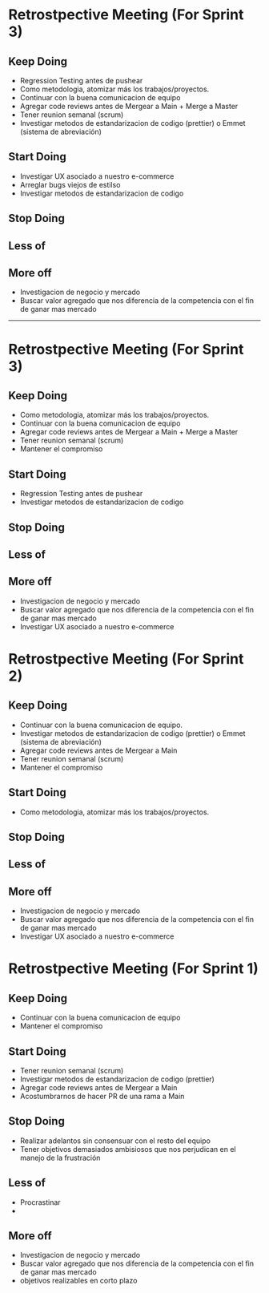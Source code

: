 # Retrostpective Meeting (For Sprint 3)

## Keep Doing

- Regression Testing antes de pushear
- Como metodologia, atomizar más los trabajos/proyectos.
- Continuar con la buena comunicacion de equipo
- Agregar code reviews antes de Mergear a Main + Merge a Master
- Tener reunion semanal (scrum)
- Investigar metodos de estandarizacion de codigo (prettier) o Emmet (sistema de abreviación)

## Start Doing

- Investigar UX asociado a nuestro e-commerce
- Arreglar bugs viejos de estilso
- Investigar metodos de estandarizacion de codigo

## Stop Doing

## Less of

## More off

- Investigacion de negocio y mercado
- Buscar valor agregado que nos diferencia de la competencia con el fin de ganar mas mercado

---

# Retrostpective Meeting (For Sprint 3)

## Keep Doing

- Como metodologia, atomizar más los trabajos/proyectos.
- Continuar con la buena comunicacion de equipo
- Agregar code reviews antes de Mergear a Main + Merge a Master
- Tener reunion semanal (scrum)
- Mantener el compromiso

## Start Doing

- Regression Testing antes de pushear
- Investigar metodos de estandarizacion de codigo

## Stop Doing

## Less of

## More off

- Investigacion de negocio y mercado
- Buscar valor agregado que nos diferencia de la competencia con el fin de ganar mas mercado
- Investigar UX asociado a nuestro e-commerce

# Retrostpective Meeting (For Sprint 2)

## Keep Doing

- Continuar con la buena comunicacion de equipo.
- Investigar metodos de estandarizacion de codigo (prettier) o Emmet (sistema de abreviación)
- Agregar code reviews antes de Mergear a Main
- Tener reunion semanal (scrum)
- Mantener el compromiso

## Start Doing

- Como metodologia, atomizar más los trabajos/proyectos.

## Stop Doing

## Less of

## More off

- Investigacion de negocio y mercado
- Buscar valor agregado que nos diferencia de la competencia con el fin de ganar mas mercado
- Investigar UX asociado a nuestro e-commerce

# Retrostpective Meeting (For Sprint 1)

## Keep Doing

- Continuar con la buena comunicacion de equipo
- Mantener el compromiso

## Start Doing

- Tener reunion semanal (scrum)
- Investigar metodos de estandarizacion de codigo (prettier)
- Agregar code reviews antes de Mergear a Main
- Acostumbrarnos de hacer PR de una rama a Main

## Stop Doing

- Realizar adelantos sin consensuar con el resto del equipo
- Tener objetivos demasiados ambisiosos que nos perjudican en el manejo de la frustración

## Less of

- Procrastinar
-

## More off

- Investigacion de negocio y mercado
- Buscar valor agregado que nos diferencia de la competencia con el fin de ganar mas mercado
- objetivos realizables en corto plazo
